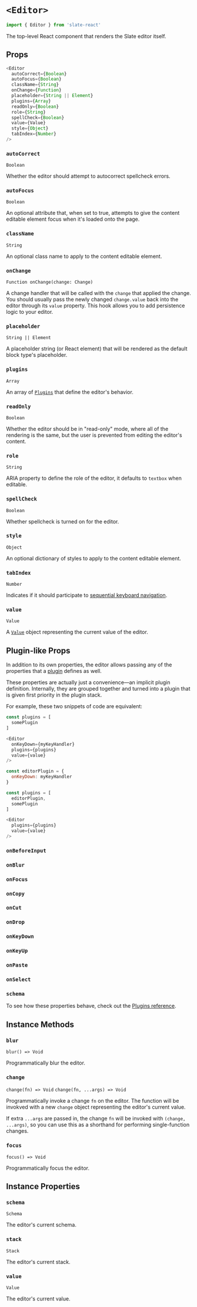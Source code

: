 
# `<Editor>`

```js
import { Editor } from 'slate-react'
```

The top-level React component that renders the Slate editor itself.


## Props

```js
<Editor
  autoCorrect={Boolean}
  autoFocus={Boolean}
  className={String}
  onChange={Function}
  placeholder={String || Element}
  plugins={Array}
  readOnly={Boolean}
  role={String}
  spellCheck={Boolean}
  value={Value}
  style={Object}
  tabIndex={Number}
/>
```

### `autoCorrect`
`Boolean`

Whether the editor should attempt to autocorrect spellcheck errors.

### `autoFocus`
`Boolean`

An optional attribute that, when set to true, attempts to give the content editable element focus when it's loaded onto the page.

### `className`
`String`

An optional class name to apply to the content editable element.

### `onChange`
`Function onChange(change: Change)`

A change handler that will be called with the `change` that applied the change. You should usually pass the newly changed `change.value` back into the editor through its `value` property. This hook allows you to add persistence logic to your editor.

### `placeholder`
`String || Element`

A placeholder string (or React element) that will be rendered as the default block type's placeholder.

### `plugins`
`Array`

An array of [`Plugins`](./plugins.md) that define the editor's behavior.

### `readOnly`
`Boolean`

Whether the editor should be in "read-only" mode, where all of the rendering is the same, but the user is prevented from editing the editor's content.

### `role`
`String`

ARIA property to define the role of the editor, it defaults to `textbox` when editable.

### `spellCheck`
`Boolean`

Whether spellcheck is turned on for the editor.

### `style`
`Object`

An optional dictionary of styles to apply to the content editable element.

### `tabIndex`
`Number`

Indicates if it should participate to [sequential keyboard navigation](https://developer.mozilla.org/en-US/docs/Web/HTML/Global_attributes/tabindex).

### `value`
`Value`

A [`Value`](../slate/value.md) object representing the current value of the editor.


## Plugin-like Props

In addition to its own properties, the editor allows passing any of the properties that a [plugin](./plugins.md) defines as well.

These properties are actually just a convenience—an implicit plugin definition. Internally, they are grouped together and turned into a plugin that is given first priority in the plugin stack.

For example, these two snippets of code are equivalent:

```js
const plugins = [
  somePlugin
]

<Editor
  onKeyDown={myKeyHandler}
  plugins={plugins}
  value={value}
/>
```

```js
const editorPlugin = {
  onKeyDown: myKeyHandler
}

const plugins = [
  editorPlugin,
  somePlugin
]

<Editor
  plugins={plugins}
  value={value}
/>
```

### `onBeforeInput`
### `onBlur`
### `onFocus`
### `onCopy`
### `onCut`
### `onDrop`
### `onKeyDown`
### `onKeyUp`
### `onPaste`
### `onSelect`
### `schema`

To see how these properties behave, check out the [Plugins reference](./plugins.md).


## Instance Methods

### `blur`
`blur() => Void`

Programmatically blur the editor.

### `change`
`change(fn) => Void`
`change(fn, ...args) => Void`

Programmatically invoke a change `fn` on the editor. The function will be invokved with a new `change` object representing the editor's current value.

If extra `...args` are passed in, the change `fn` will be invoked with `(change, ...args)`, so you can use this as a shorthand for performing single-function changes.

### `focus`
`focus() => Void`

Programmatically focus the editor.


## Instance Properties

### `schema`
`Schema`

The editor's current schema.

### `stack`
`Stack`

The editor's current stack.

### `value`
`Value`

The editor's current value.
